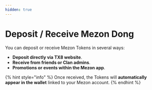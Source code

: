 ```yaml
---
hidden: true
---
```


# Deposit / Receive Mezon Dong

You can deposit or receive Mezon Tokens in several ways:

* **Deposit directly via TX8 website**.
* **Receive from friends or Clan admins**.
* **Promotions or events within the Mezon app**.

{% hint style="info" %}
Once received, the Tokens will **automatically appear in the wallet** linked to your Mezon account.
{% endhint %}
